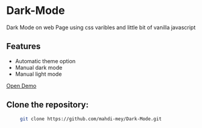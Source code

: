 # Dark-Mode
Dark Mode on web Page using css varibles and little bit of vanilla javascript

## Features
- Automatic theme option 
- Manual dark mode
- Manual light mode

[Open Demo](https://mahdi-mey.github.io/Dark-Mode/)

## Clone the repository:

```bash
     git clone https://github.com/mahdi-mey/Dark-Mode.git
```
